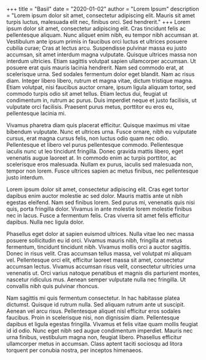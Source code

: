 +++
title = "Basil"
date = "2020-01-02"
author = "Lorem Ipsum"
description = "Lorem ipsum dolor sit amet, consectetur adipiscing elit. Mauris sit amet turpis luctus, malesuada elit nec, finibus orci. Sed hendrerit."
+++
Lorem ipsum dolor sit amet, consectetur adipiscing elit. Cras tincidunt felis ac pellentesque aliquam. Nunc aliquet enim nibh, eu tempor nibh accumsan at. Vestibulum ante ipsum primis in faucibus orci luctus et ultrices posuere cubilia curae; Cras at lectus arcu. Suspendisse pulvinar massa eu justo accumsan, sit amet interdum magna vulputate. Quisque ultrices massa non interdum ultricies. Etiam sagittis volutpat sapien ullamcorper accumsan. Ut posuere erat quis mauris lacinia hendrerit. Nam sed commodo erat, at scelerisque urna. Sed sodales fermentum dolor eget blandit. Nam ac risus diam. Integer libero libero, rutrum et magna vitae, dictum tristique magna. Etiam volutpat, nisi faucibus auctor ornare, ipsum ligula aliquam tortor, sed commodo turpis odio sit amet tellus. Etiam lectus dui, feugiat ut condimentum in, rutrum ac purus. Duis imperdiet neque et justo facilisis, ut vulputate orci facilisis. Praesent purus metus, porttitor eu eros eu, pellentesque lacinia mi.

Vivamus pharetra diam quis placerat efficitur. Quisque maximus mi vitae bibendum vulputate. Nunc et ultrices urna. Fusce ornare, nibh eu vulputate cursus, erat magna cursus felis, non luctus odio quam nec odio. Pellentesque et libero vel purus pellentesque commodo. Pellentesque iaculis nunc ut leo tincidunt fringilla. Donec gravida mattis libero, eget venenatis augue laoreet at. In commodo enim ac turpis porttitor, ac scelerisque eros malesuada. Nullam ex purus, iaculis sed malesuada non, tempor non lorem. Fusce ultrices sapien ac metus finibus, nec pellentesque justo interdum.

Lorem ipsum dolor sit amet, consectetur adipiscing elit. Cras eget tortor dapibus enim auctor molestie ac sed dolor. Mauris mattis ante ut nibh egestas eleifend. Nam sed finibus lorem. Sed purus mi, venenatis quis nisi quis, porta fringilla dolor. Vivamus in ante molestie lorem molestie finibus nec in lacus. Fusce a fermentum felis. Cras viverra sit amet felis efficitur dapibus. Nulla nec ligula dolor.

Phasellus eget dolor at sapien euismod ultrices. Nulla vitae leo nec massa posuere sollicitudin eu id orci. Vivamus mauris nibh, fringilla at metus fermentum, tincidunt tincidunt nibh. Vivamus mollis orci a auctor sagittis. Donec in risus velit. Cras accumsan tellus massa, vel volutpat mi aliquam vel. Pellentesque orci elit, efficitur laoreet massa sit amet, consectetur accumsan lectus. Vivamus accumsan risus velit, consectetur ultricies urna venenatis ut. Orci varius natoque penatibus et magnis dis parturient montes, nascetur ridiculus mus. Aenean semper vulputate nulla nec fringilla. Ut convallis nibh quis pulvinar rhoncus.

Nam sagittis mi quis fermentum consectetur. In hac habitasse platea dictumst. Quisque id rutrum nulla. Sed aliquam rutrum ante ut suscipit. Aenean vel arcu risus. Pellentesque aliquet nisl efficitur eros sodales faucibus. Proin in scelerisque nisi, non dignissim diam. Pellentesque dapibus et ligula egestas fringilla. Vivamus et felis vitae quam mollis feugiat id id odio. Nunc eget nibh sed augue condimentum imperdiet. Mauris nec urna finibus, vestibulum magna non, feugiat libero. Phasellus efficitur ullamcorper metus in accumsan. Class aptent taciti sociosqu ad litora torquent per conubia nostra, per inceptos himenaeos.
